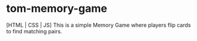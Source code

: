 # tom-memory-game
[HTML | CSS | JS] This is a simple Memory Game where players flip cards to find matching pairs.
